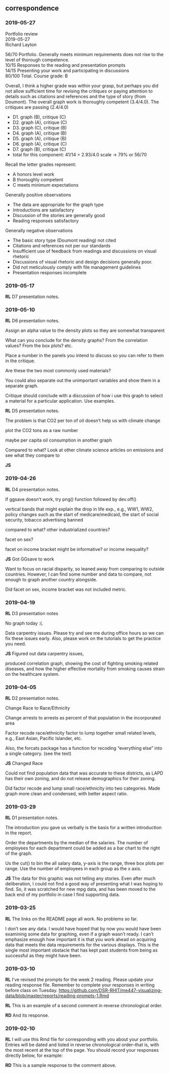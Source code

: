
## correspondence

### 2019-05-27

Portfolio review  
2019-05-27  
Richard Layton

56/70 Portfolio. Generally meets minimum requirements does not rise to
the level of thorough competence.  
10/15 Responses to the reading and presentation prompts  
14/15 Presenting your work and participating in discussions  
80/100 Total. Course grade: B

Overall, I think a higher grade was within your grasp, but perhaps you
did not allow sufficient time for revising the critiques or paying
attention to details such as citations and references and the type of
story (from Doumont). The overall graph work is thoroughly competent
(3.4/4.0). The critiques are passing (2.4/4.0)

  - D1. graph (B), critique (C)  
  - D2. graph (A), critique (C)  
  - D3. graph (C), critique (B)  
  - D4. graph (A), critique (B)  
  - D5. graph (A), critique (B)  
  - D6. graph (A), critique (C)  
  - D7. graph (B), critique (C)  
  - total for this component: 41/14 = 2.93/4.0 scale -\> 79% or 56/70

Recall the letter grades represent:

  - A honors level work
  - B thoroughly competent
  - C meets minimum expectations

Generally positive observations

  - The data are appropriate for the graph type
  - Introductions are satisfactory  
  - Discussion of the stories are generally good
  - Reading responses satisfactory

Generally negative observations

  - The basic story type (Doumont reading) not cited  
  - Citations and references not per our standards
  - Insufficient use of feedback from readings and discussions on visual
    rhetoric
  - Discussions of visual rhetoric and design decisions generally poor.
  - Did not meticulously comply with file management guidelines
  - Presentation responses incomplete

### 2019-05-17

**RL** D7 presentation notes.

### 2019-05-10

**RL** D6 presentation notes.

Assign an alpha value to the density plots so they are somewhat
transparent

What can you conclude for the density graphs? From the correlation
values? From the box plots? etc.

Place a number in the panels you intend to discuss so you can refer to
them in the critique.

Are these the two most commonly used materials?

You could also separate out the unimportant variables and show them in a
separate graph.

Critique should conclude with a discussion of how i use this graph to
select a material for a particular application. Use examples.

**RL** D5 presentation notes.

The problem is that CO2 per ton of oil doesn’t help us with climate
change

plot the CO2 tons as a raw number

maybe per capita oil consumption in another graph

Compared to what? Look at other climate science articles on emissions
and see what they compare to

**JS**

### 2019-04-26

**RL** D4 presentation notes.

If ggsave doesn’t work, try png() function followed by dev.off()

vertical bands that might explain the drop in life exp., e.g., WW1, WW2,
policy changes such as the start of medicare/medicaid, the start of
social security, tobacco advertising banned

compared to what? other industrialized countries?

facet on sex?

facet on income bracket might be informative? or income inequality?

**JS** Got GGsave to work

Want to focus on racial disparity, so leaned away from comparing to
outside countries. However, I can find some number and data to compare,
not enough to graph another country alongside.

Did facet on sex, income bracket was not included metric.

### 2019-04-19

**RL** D3 presentation notes

No graph today :(.

Data carpentry issues. Please try and see me during office hours so we
can fix these issues early. Also, please work on the tutorials to get
the practice you need.

**JS** Figured out data carpentry issues,

produced correlation graph, showing the cost of fighting smoking related
diseases, and how the higher effective mortality from smoking causes
strain on the healthcare system.

### 2019-04-05

**RL** D2 presentation notes.

Change Race to Race/Ethnicity

Change arrests to arrests as percent of that population in the
incorporated area

Factor recode race/ethnicity factor to lump together small related
levels, e.g., East Asian, Pacific Islander, etc.

Also, the forcats package has a function for recoding “everything else”
into a single category. (see the text)

**JS** Changed Race

Could not find population data that was accurate to these districts, as
LAPD has their own zoning, and do not release demographics for their
zoning.

Did factor recode and lump small race/ethnicity into two categories.
Made graph more clean and condensed, with better aspect ratio.

### 2019-03-29

**RL** D1 presentation notes.

The introduction you gave us verbally is the basis for a written
introduction in the report.

Order the departments by the median of the salaries. The number of
employees for each department could be added as a bar chart to the right
of the graph.

Us the cut() to bin the all salary data, y-axis is the range, three box
plots per range. Use the number of employees in each group as the x
axis.

**JS** The data for this graphic was not telling any stories. Even after
much deliberation, I could not find a good way of presenting what I was
hoping to find. So, it was scratched for new mpg data, and has been
moved to the back end of my portfolio in case I find supporting data.

### 2019-03-25

**RL** The links on the README page all work. No problems so far.

I don’t see any data. I would have hoped that by now you would have been
examining some data for graphing, even if a graph wasn’t ready. I can’t
emphasize enough how important it is that you work ahead on acquiring
data that meets the data requirements for the various displays. This is
the single most important obstacle that has kept past students from
being as successful as they might have been.

### 2019-03-10

**RL** I’ve revised the prompts for the week 2 reading. Please update
your reading response file. Remember to complete your responses in
writing before class on Tuesday.
<https://github.com/DSR-RHIT/me447-visualizing-data/blob/master/reports/reading-prompts-1.Rmd>

**RL** This is an example of a second comment in reverse chronological
order.

**RD** And its response.

### 2019-02-10

**RL** I will use this Rmd file for corresponding with you about your
portfolio. Entries will be dated and listed in reverse chronological
order–that is, with the most recent at the top of the page. You should
record your responses directly below, for example:

**RD** This is a sample response to the comment above.
